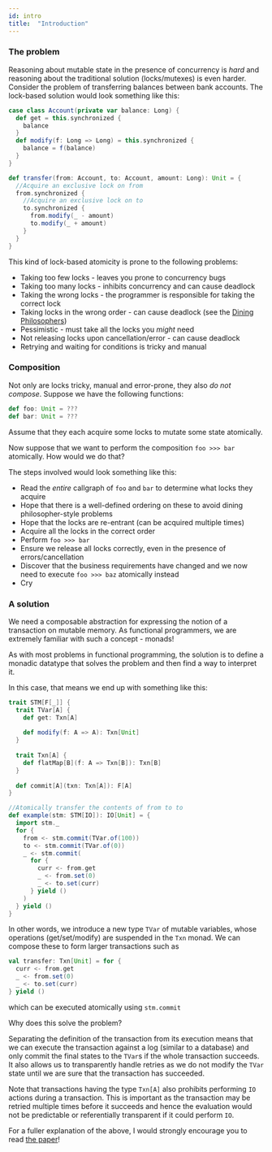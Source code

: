 ```yaml
---
id: intro
title:  "Introduction"
---
```


### The problem

Reasoning about mutable state in the presence of concurrency is *hard* and
reasoning about the traditional solution (locks/mutexes) is even harder.
Consider the problem of transferring balances between bank accounts. The lock-based
solution would look something like this:

```scala mdoc:silent
case class Account(private var balance: Long) {
  def get = this.synchronized {
    balance
  }
  def modify(f: Long => Long) = this.synchronized {
    balance = f(balance)
  }
}

def transfer(from: Account, to: Account, amount: Long): Unit = {
  //Acquire an exclusive lock on from
  from.synchronized {
    //Acquire an exclusive lock on to
    to.synchronized {
      from.modify(_ - amount)
      to.modify(_ + amount)
    }
  }
}
```

This kind of lock-based atomicity is prone to the following problems:
 * Taking too few locks - leaves you prone to concurrency bugs
 * Taking too many locks - inhibits concurrency and can cause deadlock
 * Taking the wrong locks - the programmer is responsible for taking the correct lock
 * Taking locks in the wrong order - can cause deadlock (see the [Dining Philosophers](https://en.wikipedia.org/wiki/Dining_philosophers_problem))
 * Pessimistic - must take all the locks you _might_ need
 * Not releasing locks upon cancellation/error - can cause deadlock
 * Retrying and waiting for conditions is tricky and manual

### Composition

Not only are locks tricky, manual and error-prone, they also *do not compose*.
Suppose we have the following functions:
```scala
def foo: Unit = ???
def bar: Unit = ???
```

Assume that they each acquire some locks to mutate some state atomically.

Now suppose that we want to perform the composition `foo >>> bar` atomically. How would we do that?

The steps involved would look something like this:
 - Read the _entire_ callgraph of `foo` and `bar` to determine what locks they acquire
 - Hope that there is a well-defined ordering on these to avoid dining philosopher-style problems
 - Hope that the locks are re-entrant (can be acquired multiple times)
 - Acquire all the locks in the correct order
 - Perform `foo >>> bar`
 - Ensure we release all locks correctly, even in the presence of errors/cancellation
 - Discover that the business requirements have changed and we now need to execute
   `foo >>> baz` atomically instead
 - Cry

### A solution

We need a composable abstraction for expressing the notion of a transaction on mutable
memory. As functional programmers, we are extremely familiar with such a concept - monads!

As with most problems in functional programming, the solution is to define a monadic
datatype that solves the problem and then find a way to interpret it.

In this case, that means we end up with something like this:

```scala
trait STM[F[_]] {
  trait TVar[A] {
    def get: Txn[A]
    
    def modify(f: A => A): Txn[Unit]
  }
  
  trait Txn[A] {
    def flatMap[B](f: A => Txn[B]): Txn[B]
  }
  
  def commit[A](txn: Txn[A]): F[A]
}

//Atomically transfer the contents of from to to
def example(stm: STM[IO]): IO[Unit] = {
  import stm._
  for {
    from <- stm.commit(TVar.of(100))
    to <- stm.commit(TVar.of(0))
    _ <- stm.commit(
      for {
        curr <- from.get
        _ <- from.set(0)
        _ <- to.set(curr)
      } yield ()
    )
  } yield ()
}
```

In other words, we introduce a new type `TVar` of mutable variables, whose operations
(get/set/modify) are suspended in the `Txn` monad. We can compose these to form larger
transactions such as 

```scala
val transfer: Txn[Unit] = for {
  curr <- from.get
  _ <- from.set(0)
  _ <- to.set(curr)
} yield ()
```

which can be executed atomically using `stm.commit`

Why does this solve the problem?

Separating the definition of the transaction from its execution means that we
can execute the transaction against a log (similar to a database) and only
commit the final states to the `TVar`s if the whole transaction succeeds. It
also allows us to transparently handle retries as we do not modify the `TVar`
state until we are sure that the transaction has succeeded.

Note that transactions having the type `Txn[A]` also prohibits performing `IO` actions
during a transaction. This is important as the transaction may be retried multiple
times before it succeeds and hence the evaluation would not be predictable or
referentially transparent if it could perform `IO`.

For a fuller explanation of the above, I would strongly encourage you to read
[the paper](https://www.microsoft.com/en-us/research/wp-content/uploads/2016/02/beautiful.pdf)!
